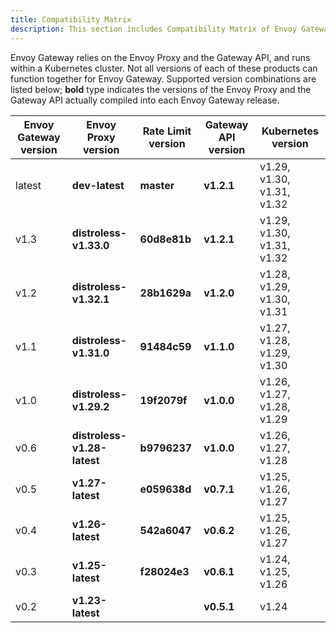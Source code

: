 ```yaml
---
title: Compatibility Matrix
description: This section includes Compatibility Matrix of Envoy Gateway.
---
```


Envoy Gateway relies on the Envoy Proxy and the Gateway API, and runs within a Kubernetes cluster. Not all versions of each of these products can function together for Envoy Gateway. Supported version combinations are listed below; **bold** type indicates the versions of the Envoy Proxy and the Gateway API actually compiled into each Envoy Gateway release.

| Envoy Gateway version | Envoy Proxy version         | Rate Limit version | Gateway API version | Kubernetes version         |
|-----------------------|-----------------------------|--------------------|---------------------|----------------------------|
| latest                | **dev-latest**              | **master**         | **v1.2.1**          | v1.29, v1.30, v1.31, v1.32 |
| v1.3                  | **distroless-v1.33.0**      | **60d8e81b**       | **v1.2.1**          | v1.29, v1.30, v1.31, v1.32 |
| v1.2                  | **distroless-v1.32.1**      | **28b1629a**       | **v1.2.0**          | v1.28, v1.29, v1.30, v1.31 |
| v1.1                  | **distroless-v1.31.0**      | **91484c59**       | **v1.1.0**          | v1.27, v1.28, v1.29, v1.30 |
| v1.0                  | **distroless-v1.29.2**      | **19f2079f**       | **v1.0.0**          | v1.26, v1.27, v1.28, v1.29 |
| v0.6                  | **distroless-v1.28-latest** | **b9796237**       | **v1.0.0**          | v1.26, v1.27, v1.28        |
| v0.5                  | **v1.27-latest**            | **e059638d**       | **v0.7.1**          | v1.25, v1.26, v1.27        |
| v0.4                  | **v1.26-latest**            | **542a6047**       | **v0.6.2**          | v1.25, v1.26, v1.27        |
| v0.3                  | **v1.25-latest**            | **f28024e3**       | **v0.6.1**          | v1.24, v1.25, v1.26        |
| v0.2                  | **v1.23-latest**            |                    | **v0.5.1**          | v1.24                      |
